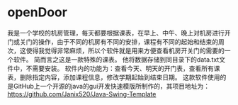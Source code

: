 # openDoor
我是一个学校的机房管理，每天都要根据课表，在早上、中午、晚上对机房进行开门或关门的操作，由于不同的机房有不同的安排，课程有不同的起始和结束的周次，这使得我觉得非常麻烦，所以个软件就是用来方便查看机房开关门的需要的一个软件。
简而言之这是一款特殊的课表。
他将数据存储到同目录下的data.txt文件中，不需要安装。
软件内的功能为：查看今天、明天的开门表，查看所有课表，删除指定内容，添加课程信息，修改学期起始到结束日期。
这款软件使用的是GitHub上一个开源的java的gui开发快速模版所制作的，其项目地址为：https://github.com/Janix520/Java-Swing-Template
